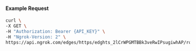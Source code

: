 <!-- Code generated for API Clients. DO NOT EDIT. -->

#### Example Request

```bash
curl \
-X GET \
-H "Authorization: Bearer {API_KEY}" \
-H "Ngrok-Version: 2" \
https://api.ngrok.com/edges/https/edghts_2lCrWPGMTBBk3veRwIPsugiwhAP/routes/edghtsrt_2lCrWS68IuX3gZRFUlEm4oFonof/webhook_verification
```
